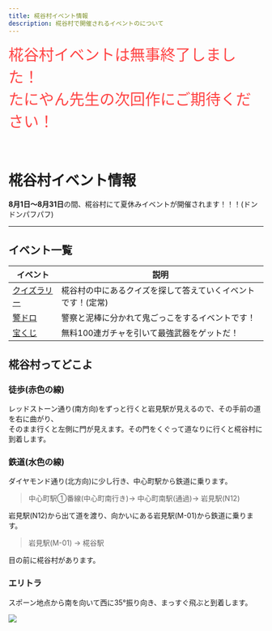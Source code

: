 ```yaml
---
title: 椛谷村イベント情報
description: 椛谷村で開催されるイベントのについて
---
```


<span style="font-size:30px;color:#f44;">
椛谷村イベントは無事終了しました！<br>
たにやん先生の次回作にご期待ください！
<br>
<br>
</span>

# 椛谷村イベント情報
**8月1日～8月31日**の間、椛谷村にて夏休みイベントが開催されます！！！(ドンドンパフパフ)

---
## イベント一覧
| イベント | 説明 |
| --- | --- |
| [クイズラリー](quiz-rally) | 椛谷村の中にあるクイズを探して答えていくイベントです！(定常) |
| [警ドロ](keidoro) | 警察と泥棒に分かれて鬼ごっこをするイベントです！ |
| [宝くじ](takarakuzi) | 無料100連ガチャを引いて最強武器をゲットだ！ |

## 椛谷村ってどこよ

### 徒歩(赤色の線)
レッドストーン通り(南方向)をずっと行くと岩見駅が見えるので、その手前の道を右に曲がり、  
そのまま行くと左側に門が見えます。その門をくぐって道なりに行くと椛谷村に到着します。

### 鉄道(水色の線)
ダイヤモンド通り(北方向)に少し行き、中心町駅から鉄道に乗ります。  
> 中心町駅①番線(中心町南行き)→ 中心町南駅(通過)→ 岩見駅(N12)  

岩見駅(N12)から出て道を渡り、向かいにある岩見駅(M-01)から鉄道に乗ります。  
> 岩見駅(M-01) → 椛谷駅

目の前に椛谷村があります。

### エリトラ
スポーン地点から南を向いて西に35°振り向き、まっすぐ飛ぶと到着します。  

![](https://i.imgur.com/0u31zT5.png)